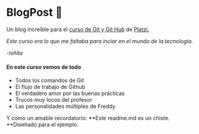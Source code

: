 # BlogPost 🖤
Un blog increíble para el [curso de Git y Git Hub](https://platzi.com/clases/git-github/ "curso de Git y Git Hub")  de [Platzi.](https://platzi.com/ "Platzi.")

*Este curso era lo que me faltaba para inciar en el mundo de la tecnología.*

*-niñita*

#### En este curso vemos de todo
- Todos los comandos de Git
- El flujo de trabajo de Github
- El verdadero amor por las buenas prácticas
- Trucos muy locos del profesor
- Las personalidades múltiples de Freddy

Y como un amable recordatorio: **Este readme.md es un chiste. **Diseñado para el ejemplo.
